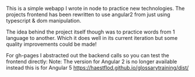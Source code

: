 ﻿This is a simple webapp I wrote in node to practice new technologies. The projects frontend has been rewritten to use angular2 from just using typescript & dom manipulation. 

The idea behind the project itself though was to practice words from 1 language to another. Which it does well in its current iteration but some quality improvements could be made!

For gh-pages I abstracted out the backend calls so you can test the frontend directly:
Note: The version for Angular 2 is no longer available instead this is for Angular 5
https://haestflod.github.io/glossarytraining/dist/

